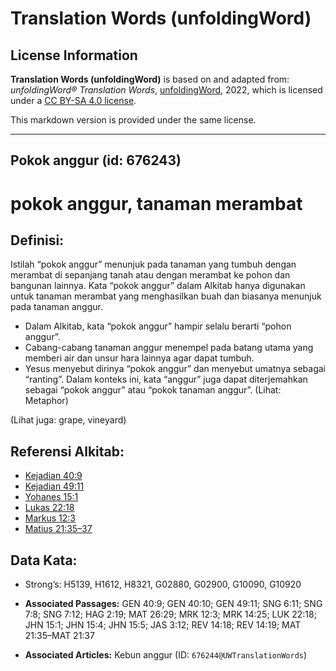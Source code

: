 # Translation Words (unfoldingWord)

## License Information

**Translation Words (unfoldingWord)** is based on and adapted from: _unfoldingWord® Translation Words_, [unfoldingWord](https://unfoldingword.org/utw), 2022, which is licensed under a [CC BY-SA 4.0 license](https://creativecommons.org/licenses/by-sa/4.0/legalcode.en).

This markdown version is provided under the same license.



--------------------------------

## Pokok anggur (id: 676243)

pokok anggur, tanaman merambat
==============================

Definisi:
---------

Istilah “pokok anggur” menunjuk pada tanaman yang tumbuh dengan merambat di sepanjang tanah atau dengan merambat ke pohon dan bangunan lainnya. Kata “pokok anggur” dalam Alkitab hanya digunakan untuk tanaman merambat yang menghasilkan buah dan biasanya menunjuk pada tanaman anggur.

* Dalam Alkitab, kata “pokok anggur” hampir selalu berarti “pohon anggur”.
* Cabang\-cabang tanaman anggur menempel pada batang utama yang memberi air dan unsur hara lainnya agar dapat tumbuh.
* Yesus menyebut dirinya “pokok anggur” dan menyebut umatnya sebagai “ranting”. Dalam konteks ini, kata “anggur” juga dapat diterjemahkan sebagai “pokok anggur” atau “pokok tanaman anggur”. (Lihat: Metaphor)

(Lihat juga: grape, vineyard)

Referensi Alkitab:
------------------

* [Kejadian 40:9](https://ref.ly/Gen40:9)
* [Kejadian 49:11](https://ref.ly/Gen49:11)
* [Yohanes 15:1](https://ref.ly/John15:1)
* [Lukas 22:18](https://ref.ly/Luke22:18)
* [Markus 12:3](https://ref.ly/Mark12:3)
* [Matius 21:35–37](https://ref.ly/Matt21:35-Matt21:37)

Data Kata:
----------

* Strong’s: H5139, H1612, H8321, G02880, G02900, G10090, G10920

* **Associated Passages:** GEN 40:9; GEN 40:10; GEN 49:11; SNG 6:11; SNG 7:8; SNG 7:12; HAG 2:19; MAT 26:29; MRK 12:3; MRK 14:25; LUK 22:18; JHN 15:1; JHN 15:4; JHN 15:5; JAS 3:12; REV 14:18; REV 14:19; MAT 21:35–MAT 21:37
* **Associated Articles:** Kebun anggur (ID: `676244@UWTranslationWords`)

